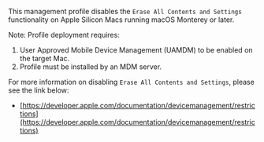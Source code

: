 This management profile disables the `Erase All Contents and Settings` functionality on Apple Silicon Macs running macOS Monterey or later.

Note: Profile deployment requires: 

1. User Approved Mobile Device Management (UAMDM) to be enabled on the target Mac.
1. Profile must be installed by an MDM server.

For more information on disabling `Erase All Contents and Settings`, please see the link below:

* [https://developer.apple.com/documentation/devicemanagement/restrictions](https://developer.apple.com/documentation/devicemanagement/restrictions)
